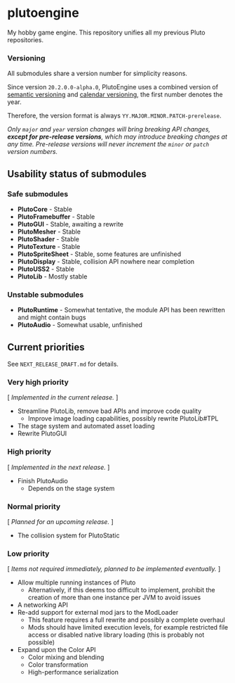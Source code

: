 # plutoengine

My hobby game engine. This repository unifies all my previous Pluto repositories.

### Versioning

All submodules share a version number for simplicity reasons.

Since version `20.2.0.0-alpha.0`, PlutoEngine uses
a combined version of [semantic versioning](https://semver.org/)
and [calendar versioning](https://calver.org/), the first number
denotes the year.

Therefore, the version format is always `YY.MAJOR.MINOR.PATCH-prerelease`.

*Only `major` and `year` version changes will bring breaking API changes,
**except for pre-release versions**, which may introduce breaking changes
at any time. Pre-release versions will never increment the `minor` or `patch`
version numbers.*


## Usability status of submodules

### Safe submodules
 * **PlutoCore** - Stable
 * **PlutoFramebuffer** - Stable
 * **PlutoGUI** - Stable, awaiting a rewrite
 * **PlutoMesher** - Stable
 * **PlutoShader** - Stable
 * **PlutoTexture** - Stable
 * **PlutoSpriteSheet** - Stable, some features are unfinished
 * **PlutoDisplay** - Stable, collision API nowhere near completion
 * **PlutoUSS2** - Stable
 * **PlutoLib** - Mostly stable
 
### Unstable submodules
 * **PlutoRuntime** - Somewhat tentative, the module API has been rewritten and might contain bugs
 * **PlutoAudio** - Somewhat usable, unfinished
 
 
## Current priorities

See `NEXT_RELEASE_DRAFT.md` for details.

### Very high priority
[ *Implemented in the current release.* ]
 * Streamline PlutoLib, remove bad APIs and improve code quality
   * Improve image loading capabilities, possibly rewrite PlutoLib#TPL
 * The stage system and automated asset loading
 * Rewrite PlutoGUI
 
### High priority
[ *Implemented in the next release.* ]
 * Finish PlutoAudio
    * Depends on the stage system
 
### Normal priority
[ *Planned for an upcoming release.* ]
 * The collision system for PlutoStatic
 
### Low priority
[ *Items not required immediately, planned to be implemented eventually.* ]
 * Allow multiple running instances of Pluto
    * Alternatively, if this deems too difficult to implement,
    prohibit the creation of more than one instance per JVM to avoid issues
 * A networking API
 * Re-add support for external mod jars to the ModLoader
    * This feature requires a full rewrite and possibly a complete overhaul
    * Mods should have limited execution levels, for example restricted file access
      or disabled native library loading (this is probably not possible)
 * Expand upon the Color API
    * Color mixing and blending
    * Color transformation
    * High-performance serialization